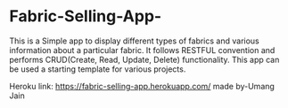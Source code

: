 # Fabric-Selling-App-
This is a Simple app to display different types of fabrics and various information about a particular fabric. It follows RESTFUL convention and performs CRUD(Create, Read, Update, Delete) functionality. 
This app can be used a starting template for various projects.

Heroku link:
https://fabric-selling-app.herokuapp.com/
made by-Umang Jain
